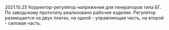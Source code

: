 2021.10.25 Корректор-регулятор напряжения для генераторов типа БГ.
По заводскому прототипу реализовано рабочее изделие.
Регулятор размещается на двух платах, на одной - управляющая часть, на второй - силовая часть.
